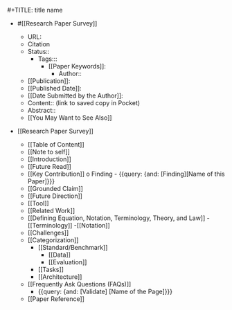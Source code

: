  #+TITLE: title name

*  #[[Research Paper Survey]]
    - URL:
    - Citation
    - Status::
        - Tags::: 
            - [[Paper Keywords]]: 
                - Author::
    - [[Publication]]:
    - [[Published Date]]:
    - [[Date Submitted by the Author]]:
    - Content:: (link to saved copy in Pocket)
    - Abstract::
    - [[You May Want to See Also]]

* [[Research Paper Survey]]
    - [[Table of Content]]
    - [[Note to self]]
    - [[Introduction]]
    * [[Future Read]]
    - [[Key Contribution]]
        o Finding
            - {{query: {and: [Finding][Name of this Paper]}}}
    - [[Grounded Claim]] 
    - [[Future Direction]]
    - [[Tool]]
    - [[Related Work]]
    - [[Defining Equation, Notation, Terminology, Theory, and Law]]
        -[[Terminology]]
            -[[Notation]]    
    - [[Challenges]]
    * [[Categorization]]
        - [[Standard/Benchmark]]
            - [[Data]]
            - [[Evaluation]]
        - [[Tasks]]
        - [[Architecture]]
    - [[Frequently Ask Questions (FAQs)]]
        - {{query: {and: [Validate] [Name of the Page]}}}
    - [[Paper Reference]]
